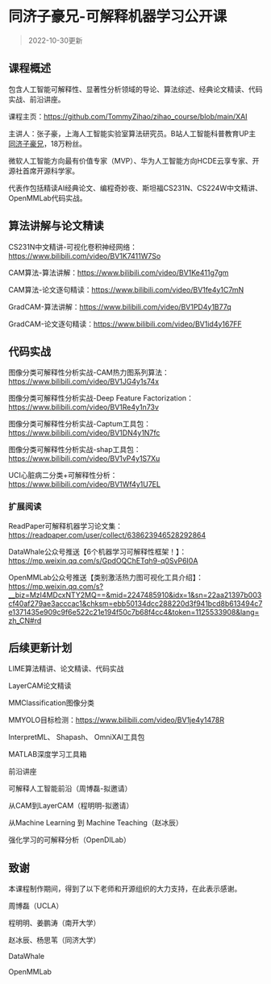 # 同济子豪兄-可解释机器学习公开课

> 2022-10-30更新

## 课程概述

包含人工智能可解释性、显著性分析领域的导论、算法综述、经典论文精读、代码实战、前沿讲座。 

课程主页：https://github.com/TommyZihao/zihao_course/blob/main/XAI

主讲人：张子豪，上海人工智能实验室算法研究员。B站人工智能科普教育UP主[同济子豪兄](https://space.bilibili.com/1900783)，18万粉丝。

微软人工智能方向最有价值专家（MVP）、华为人工智能方向HCDE云享专家、开源社首席开源科学家。

代表作包括精读AI经典论文、编程奇妙夜、斯坦福CS231N、CS224W中文精讲、OpenMMLab代码实战。

## 算法讲解与论文精读

CS231N中文精讲-可视化卷积神经网络：https://www.bilibili.com/video/BV1K7411W7So

CAM算法-算法讲解：https://www.bilibili.com/video/BV1Ke411g7gm

CAM算法-论文逐句精读：https://www.bilibili.com/video/BV1fe4y1C7mN

GradCAM-算法讲解：https://www.bilibili.com/video/BV1PD4y1B77q

GradCAM-论文逐句精读：https://www.bilibili.com/video/BV1id4y167FF

## 代码实战

图像分类可解释性分析实战-CAM热力图系列算法：https://www.bilibili.com/video/BV1JG4y1s74x

图像分类可解释性分析实战-Deep Feature Factorization：https://www.bilibili.com/video/BV1Re4y1n73v

图像分类可解释性分析实战-Captum工具包：https://www.bilibili.com/video/BV1DN4y1N7fc

图像分类可解释性分析实战-shap工具包：https://www.bilibili.com/video/BV1vP4y1S7Xu

UCI心脏病二分类+可解释性分析：https://www.bilibili.com/video/BV1Wf4y1U7EL

### 扩展阅读

ReadPaper可解释机器学习论文集：https://readpaper.com/user/collect/638623946528292864

DataWhale公众号推送【6个机器学习可解释性框架！】：https://mp.weixin.qq.com/s/GpdOQChETqh9-q0SvP6I0A

OpenMMLab公众号推送【类别激活热力图可视化工具介绍】：https://mp.weixin.qq.com/s?__biz=MzI4MDcxNTY2MQ==&mid=2247485910&idx=1&sn=22aa21397b003cf40af279ae3acccac1&chksm=ebb50134dcc288220d3f941bcd8b613494c7e1371435e909c9f6e522c21e194f50c7b68f4cc4&token=1125533908&lang=zh_CN#rd

## 后续更新计划

LIME算法精讲、论文精读、代码实战

LayerCAM论文精读

MMClassification图像分类

MMYOLO目标检测：https://www.bilibili.com/video/BV1je4y1478R

InterpretML、 Shapash、 OmniXAI工具包

MATLAB深度学习工具箱



前沿讲座

可解释人工智能前沿（周博磊-拟邀请）

从CAM到LayerCAM（程明明-拟邀请）

从Machine Learning 到 Machine Teaching（赵冰辰）

强化学习的可解释分析（OpenDILab）

## 致谢

本课程制作期间，得到了以下老师和开源组织的大力支持，在此表示感谢。

周博磊（UCLA）

程明明、姜鹏涛（南开大学）

赵冰辰、杨思苇（同济大学）

DataWhale

OpenMMLab

